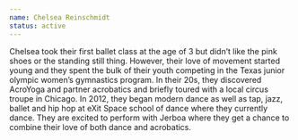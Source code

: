 ```yaml
---
name: Chelsea Reinschmidt
status: active
---
```

Chelsea took their first ballet class at the age of 3 but didn’t like the pink shoes or the standing still thing. However, their love of movement started young and they spent the bulk of their youth competing in the Texas junior olympic women’s  gymnastics program. In their 20s, they discovered AcroYoga and partner acrobatics and briefly toured with a local circus troupe in Chicago. In 2012, they began modern dance as well as tap, jazz, ballet and hip hop at eXit Space school of dance where they currently dance. They are excited to perform with Jerboa where they get a chance to combine their love of both dance and acrobatics. 
